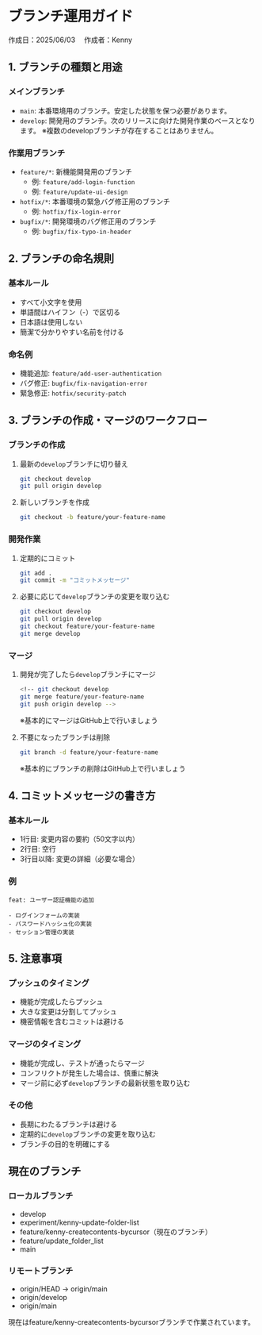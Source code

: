 # ブランチ運用ガイド
作成日：2025/06/03　
作成者：Kenny

## 1. ブランチの種類と用途

### メインブランチ
- `main`: 本番環境用のブランチ。安定した状態を保つ必要があります。
- `develop`: 開発用のブランチ。次のリリースに向けた開発作業のベースとなります。
※複数のdevelopブランチが存在することはありません。

### 作業用ブランチ
- `feature/*`: 新機能開発用のブランチ
  - 例: `feature/add-login-function`
  - 例: `feature/update-ui-design`
- `hotfix/*`: 本番環境の緊急バグ修正用のブランチ
  - 例: `hotfix/fix-login-error`
- `bugfix/*`: 開発環境のバグ修正用のブランチ
  - 例: `bugfix/fix-typo-in-header`

## 2. ブランチの命名規則

### 基本ルール
- すべて小文字を使用
- 単語間はハイフン（-）で区切る
- 日本語は使用しない
- 簡潔で分かりやすい名前を付ける

### 命名例
- 機能追加: `feature/add-user-authentication`
- バグ修正: `bugfix/fix-navigation-error`
- 緊急修正: `hotfix/security-patch`

## 3. ブランチの作成・マージのワークフロー

### ブランチの作成
1. 最新の`develop`ブランチに切り替え
   ```bash
   git checkout develop
   git pull origin develop
   ```
2. 新しいブランチを作成
   ```bash
   git checkout -b feature/your-feature-name
   ```

### 開発作業
1. 定期的にコミット
   ```bash
   git add .
   git commit -m "コミットメッセージ"
   ```
2. 必要に応じて`develop`ブランチの変更を取り込む
   ```bash
   git checkout develop
   git pull origin develop
   git checkout feature/your-feature-name
   git merge develop
   ```

### マージ
1. 開発が完了したら`develop`ブランチにマージ
   ```bash
   <!-- git checkout develop
   git merge feature/your-feature-name
   git push origin develop -->
   ```
   ※基本的にマージはGitHub上で行いましょう

2. 不要になったブランチは削除
   ```bash
   git branch -d feature/your-feature-name
   ```
   ※基本的にブランチの削除はGitHub上で行いましょう

## 4. コミットメッセージの書き方

### 基本ルール
- 1行目: 変更内容の要約（50文字以内）
- 2行目: 空行
- 3行目以降: 変更の詳細（必要な場合）

### 例
```
feat: ユーザー認証機能の追加

- ログインフォームの実装
- パスワードハッシュ化の実装
- セッション管理の実装
```

## 5. 注意事項

### プッシュのタイミング
- 機能が完成したらプッシュ
- 大きな変更は分割してプッシュ
- 機密情報を含むコミットは避ける

### マージのタイミング
- 機能が完成し、テストが通ったらマージ
- コンフリクトが発生した場合は、慎重に解決
- マージ前に必ず`develop`ブランチの最新状態を取り込む

### その他
- 長期にわたるブランチは避ける
- 定期的に`develop`ブランチの変更を取り込む
- ブランチの目的を明確にする 


## 現在のブランチ

### ローカルブランチ
- develop
- experiment/kenny-update-folder-list
- feature/kenny-createcontents-bycursor（現在のブランチ）
- feature/update_folder_list
- main

### リモートブランチ
- origin/HEAD → origin/main
- origin/develop
- origin/main

現在はfeature/kenny-createcontents-bycursorブランチで作業されています。